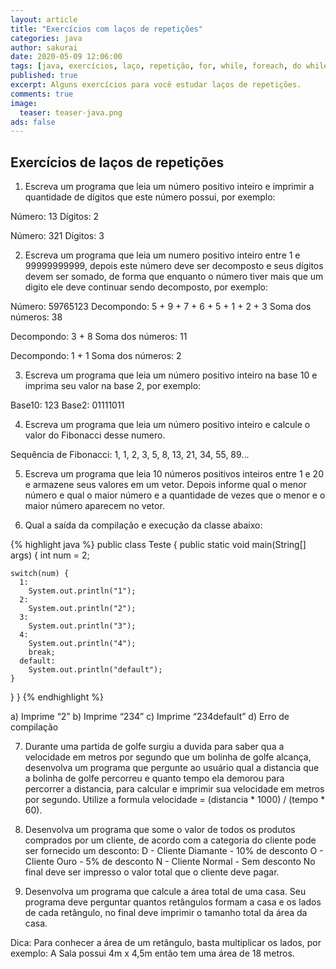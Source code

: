 ```yaml
---
layout: article
title: "Exercícios com laços de repetições"
categories: java
author: sakurai
date: 2020-05-09 12:06:00
tags: [java, exercícios, laço, repetição, for, while, foreach, do while]
published: true
excerpt: Alguns exercícios para você estudar laços de repetições.
comments: true
image:
  teaser: teaser-java.png
ads: false
---
```


## Exercícios de laços de repetições

1. Escreva um programa que leia um número positivo inteiro e imprimir a quantidade de dígitos que este número possui, por exemplo:

Número: 13
Dígitos: 2

Número: 321
Dígitos: 3


2. Escreva um programa que leia um numero positivo inteiro entre 1 e 99999999999, depois este número deve ser decomposto e seus dígitos devem ser somado, de forma que enquanto o número tiver mais que um digito ele deve continuar sendo decomposto, por exemplo:

Número: 59765123
Decompondo: 5 + 9 + 7 + 6 + 5 + 1 + 2 + 3 
Soma dos números: 38

Decompondo: 3 + 8
Soma dos números: 11

Decompondo: 1 + 1
Soma dos números: 2


3. Escreva um programa que leia um número positivo inteiro na base 10 e imprima seu valor na base 2, por exemplo:

Base10: 123
Base2: 01111011


4. Escreva um programa que leia um número positivo inteiro e calcule o valor do Fibonacci desse numero.

Sequência de Fibonacci: 1, 1, 2, 3, 5, 8, 13, 21, 34, 55, 89...


5. Escreva um programa que leia 10 números positivos inteiros entre 1 e 20 e armazene seus valores em um vetor. Depois informe qual o menor número e qual o maior número e a quantidade de vezes que o menor e o maior número aparecem no vetor.


6. Qual a saída da compilação e execução da classe abaixo:

{% highlight java %}
public class Teste {
  public static void main(String[] args) {
    int num = 2;

    switch(num) {
      1:
        System.out.println("1");
      2:
        System.out.println("2");
      3:
        System.out.println("3");
      4:
        System.out.println("4");
        break;
      default:
        System.out.println("default");
    }
  }
}
{% endhighlight %}

a) Imprime “2”
b) Imprime “234”
c) Imprime “234default”
d) Erro de compilação


7. Durante uma partida de golfe surgiu a duvida para saber qua a velocidade em metros por segundo que um bolinha de golfe alcança, desenvolva um programa que pergunte ao usuário qual a distancia que a bolinha de golfe percorreu e quanto tempo ela demorou para percorrer a distancia, para calcular e imprimir sua velocidade em metros por segundo. Utilize a formula velocidade = (distancia * 1000) / (tempo * 60).


8. Desenvolva um programa que some o valor de todos os produtos comprados por um cliente, de acordo com a categoria do cliente pode ser fornecido um desconto:
D - Cliente Diamante - 10% de desconto
O - Cliente Ouro - 5% de desconto
N - Cliente Normal - Sem desconto
No final deve ser impresso o valor total que o cliente deve pagar.


9. Desenvolva um programa que calcule a área total de uma casa. Seu programa deve perguntar quantos retângulos formam a casa e os lados de cada retângulo, no final deve imprimir o tamanho total da área da casa.

Dica: Para conhecer a área de um retângulo, basta multiplicar os lados, por exemplo: A Sala possui 4m x 4,5m então tem uma área de 18 metros. 